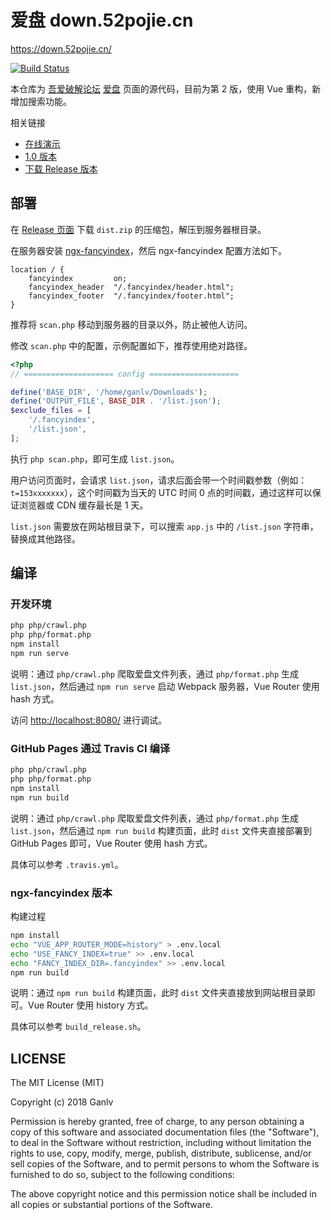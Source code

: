 # 爱盘 down.52pojie.cn

<https://down.52pojie.cn/>

[![Build Status](https://travis-ci.org/ganlvtech/down_52pojie_cn.svg?branch=master)](https://travis-ci.org/ganlvtech/down_52pojie_cn)

本仓库为 [吾爱破解论坛](https://www.52pojie.cn/) [爱盘](https://down.52pojie.cn/) 页面的源代码，目前为第 2 版，使用 Vue 重构，新增加搜索功能。

相关链接

* [在线演示](https://ganlvtech.github.io/down_52pojie_cn/)
* [1.0 版本](https://github.com/ganlvtech/down_52pojie_cn/tree/1.0)
* [下载 Release 版本](https://github.com/ganlvtech/down_52pojie_cn/releases)

## 部署

在 [Release 页面](https://github.com/ganlvtech/down_52pojie_cn/releases) 下载 `dist.zip` 的压缩包，解压到服务器根目录。

在服务器安装 [ngx-fancyindex](https://github.com/aperezdc/ngx-fancyindex)，然后 ngx-fancyindex 配置方法如下。

```nginx
location / {
    fancyindex         on;
    fancyindex_header  "/.fancyindex/header.html";
    fancyindex_footer  "/.fancyindex/footer.html";
}
```

推荐将 `scan.php` 移动到服务器的目录以外，防止被他人访问。

修改 `scan.php` 中的配置，示例配置如下，推荐使用绝对路径。

```php
<?php
// ==================== config ====================

define('BASE_DIR', '/home/ganlv/Downloads');
define('OUTPUT_FILE', BASE_DIR . '/list.json');
$exclude_files = [
    '/.fancyindex',
    '/list.json',
];
```

执行 `php scan.php`，即可生成 `list.json`。

用户访问页面时，会请求 `list.json`，请求后面会带一个时间戳参数（例如：`t=153xxxxxxx`），这个时间戳为当天的 UTC 时间 0 点的时间戳，通过这样可以保证浏览器或 CDN 缓存最长是 1 天。

`list.json` 需要放在网站根目录下，可以搜索 `app.js` 中的 `/list.json` 字符串，替换成其他路径。

## 编译

### 开发环境

```bash
php php/crawl.php
php php/format.php
npm install
npm run serve
```

说明：通过 `php/crawl.php` 爬取爱盘文件列表，通过 `php/format.php` 生成 `list.json`，然后通过 `npm run serve` 启动 Webpack 服务器，Vue Router 使用 hash 方式。

访问 <http://localhost:8080/> 进行调试。

### GitHub Pages 通过 Travis CI 编译

```bash
php php/crawl.php
php php/format.php
npm install
npm run build
```

说明：通过 `php/crawl.php` 爬取爱盘文件列表，通过 `php/format.php` 生成 `list.json`，然后通过 `npm run build` 构建页面，此时 `dist` 文件夹直接部署到 GitHub Pages 即可，Vue Router 使用 hash 方式。

具体可以参考 `.travis.yml`。

### ngx-fancyindex 版本

构建过程

```bash
npm install
echo "VUE_APP_ROUTER_MODE=history" > .env.local
echo "USE_FANCY_INDEX=true" >> .env.local
echo "FANCY_INDEX_DIR=.fancyindex" >> .env.local
npm run build
```

说明：通过 `npm run build` 构建页面，此时 `dist` 文件夹直接放到网站根目录即可。Vue Router 使用 history 方式。

具体可以参考 `build_release.sh`。

## LICENSE

The MIT License (MIT)

Copyright (c) 2018 Ganlv

Permission is hereby granted, free of charge, to any person obtaining a copy
of this software and associated documentation files (the "Software"), to deal
in the Software without restriction, including without limitation the rights
to use, copy, modify, merge, publish, distribute, sublicense, and/or sell
copies of the Software, and to permit persons to whom the Software is
furnished to do so, subject to the following conditions:

The above copyright notice and this permission notice shall be included in
all copies or substantial portions of the Software.